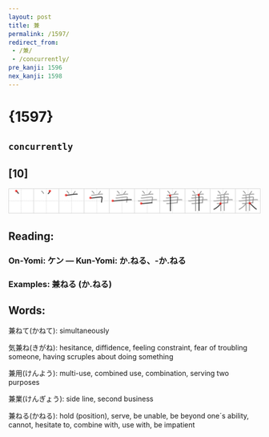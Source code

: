 ```yaml
---
layout: post
title: 兼
permalink: /1597/
redirect_from:
 - /兼/
 - /concurrently/
pre_kanji: 1596
nex_kanji: 1598
---
```


# {1597}

## `concurrently`

## [10]

<div class="stroke"><img src="../images/E585BC.png" /></div>

## Reading:

### On-Yomi: ケン &mdash; Kun-Yomi: か.ねる、-か.ねる

### Examples: 兼ねる (か.ねる)

## Words:

兼ねて(かねて): simultaneously

気兼ね(きがね): hesitance, diffidence, feeling constraint, fear of troubling someone, having scruples about doing something

兼用(けんよう): multi-use, combined use, combination, serving two purposes

兼業(けんぎょう): side line, second business

兼ねる(かねる): hold (position), serve, be unable, be beyond one´s ability, cannot, hesitate to, combine with, use with, be impatient
